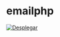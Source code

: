 # emailphp
[![Desplegar](https://techdevapis.000webhostapp.com/imgs/heroku-og-cad174838a49b266550809e29026ec9bc18e056dae8f9cf523ea4237379691f9.png)](https://heroku.com/deploy?template=https://www.github.com/INFORMATIC0/emailphp)


